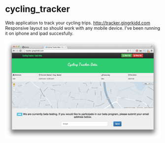 cycling_tracker
===============

Web application to track your cycling trips. http://tracker.gingrkidd.com
Responsive layout so should work with any mobile device. I've been running it on iphone and ipad succesfully.

![alt tag](https://github.com/paulyv/cycling_tracker/raw/master/screen_shot1.png)
